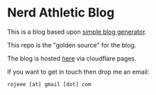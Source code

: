 # Nerd Athletic Blog

This is a blog based upon [simple blog generator](https://github.com/roger-that-dev/simple-blog-generator).

This repo is the "golden source" for the blog.

The blog is hosted [here](https://nerdathletic.com/) via cloudflare pages.

If you want to get in touch then drop me an email: 

    rojeee [at] gmail [dot] com


